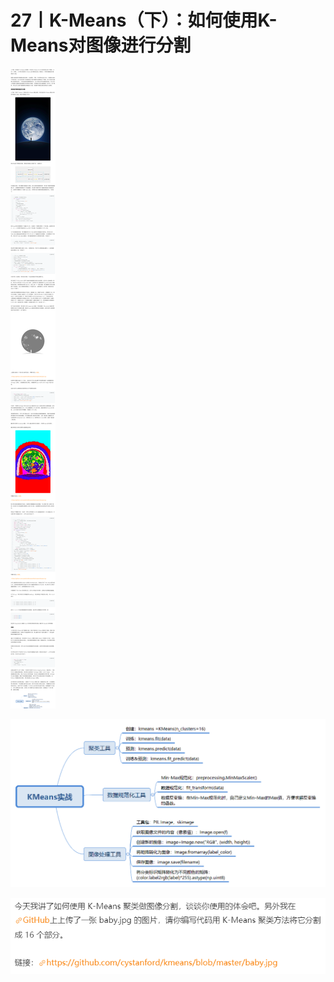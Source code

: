 # 27丨K-Means（下）：如何使用K-Means对图像进行分割

![image-20210527154924947](img/27K-Means（下）：如何使用K-Means对图像进行分割/image-20210527154924947.png)

![img](img/27K-Means（下）：如何使用K-Means对图像进行分割/5a3f0dfaf5e6aaca1e96f488f8a10999.png)

![image-20210527155007723](img/27K-Means（下）：如何使用K-Means对图像进行分割/image-20210527155007723.png)





























